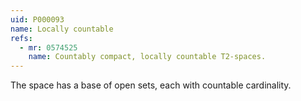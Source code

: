 ```yaml
---
uid: P000093
name: Locally countable
refs:
  - mr: 0574525
    name: Countably compact, locally countable T2-spaces.
---
```

The space has a base of open sets, each with countable cardinality.

